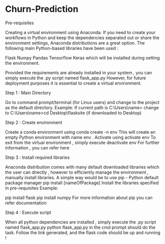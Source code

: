 # Churn-Prediction


Pre-requisites

Creating a virtual environment using Anaconda. If you need to create your workflows in Python and keep the dependencies separated out or share the environment settings, Anaconda distributions are a great option.
The following main Python-based libraries have been used :

Flask
Numpy
Pandas
Tensorflow
Keras
which will be installed during setting the environment.

Provided the requirements are already installed in your system , you can simply execute the .py script named flask_app.py However, for future deployment purposes it is essential to create a virtual environment.

Step 1 : Main Directory

Go to command prompt/terminal (for Linux users) and change to the project as the default directory. Example: If current path is C:\Users\name> change to C:\Users\name>cd Desktop\flasksite (if downloaded to Desktop)

Step 2 : Create environment

Create a conda environment using conda create -n env This will create an empty Python environment with name env . Activate using activate env To exit from the virtual environment , simply execute deactivate env For further information , you can refer here

Step 3 : Install required libraries

Anaconda distribution comes with many default downloaded libraries which the user can directly , however to efficiently manage the environment , manually install libraries. A simple way would be to use pip - Python default package manager pip install [nameOfPackage] Install the libraries specified in pre-requisites Example:

pip install flask
pip install numpy
For more information about pip you can refer documentation

Step 4 : Execute script

When all python dependencies are installed , simply execute the .py script named flask_app.py
python flask_app.py in the cmd prompt should do the task. Follow the link generated, and the flask code should be up and running !
